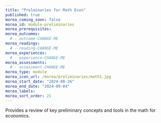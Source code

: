 ```yaml
---
title: "Prelminaries for Math Econ"
published: true
morea_coming_soon: false
morea_id: module-preliminaries
morea_prerequisites:
morea_outcomes:
  # - outcome-CHANGE-ME
morea_readings:
  # - reading-CHANGE-ME
morea_experiences:
  # - experience-CHANGE-ME
morea_assessments:
  # - assessment-CHANGE-ME
morea_type: module
morea_icon_url: /morea/preliminaries/math1.jpg
morea_start_date: "2024-08-26"
morea_end_date: "2024-09-04"
morea_labels:
morea_sort_order: 21
---
```


Provides a review of key preliminary concepts and tools in the math for economics.

